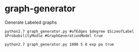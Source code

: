 # graph-generator
Generate Labeled graphs 

```python2.7 graph_generator.py #ofEdges $degree $SizeofLabel $ProbabilityModle #GraphGenerationModel true```

``` python2.7 graph_generator.py 1000 5 8 exp pa true ```
